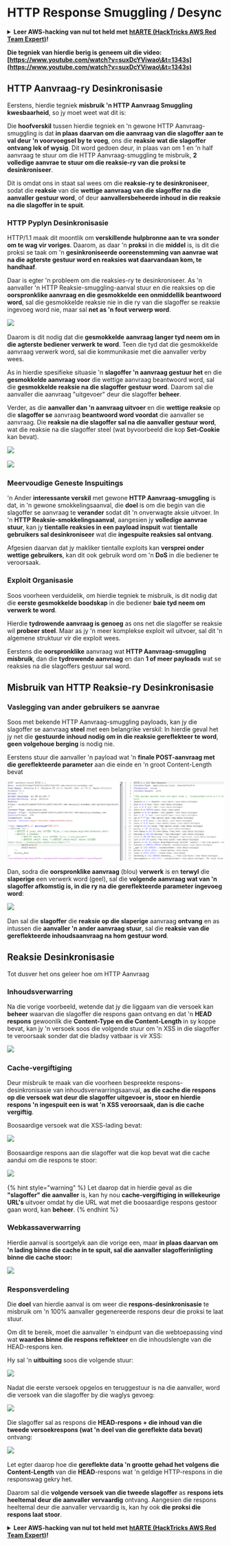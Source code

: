 # HTTP Response Smuggling / Desync

<details>

<summary><strong>Leer AWS-hacking van nul tot held met</strong> <a href="https://training.hacktricks.xyz/courses/arte"><strong>htARTE (HackTricks AWS Red Team Expert)</strong></a><strong>!</strong></summary>

Ander maniere om HackTricks te ondersteun:

* As jy jou **maatskappy geadverteer wil sien in HackTricks** of **HackTricks in PDF wil aflaai**, kyk na die [**SUBSCRIPTION PLANS**](https://github.com/sponsors/carlospolop)!
* Kry die [**amptelike PEASS & HackTricks swag**](https://peass.creator-spring.com)
* Ontdek [**The PEASS Family**](https://opensea.io/collection/the-peass-family), ons versameling eksklusiewe [**NFTs**](https://opensea.io/collection/the-peass-family)
* **Sluit aan by die** 💬 [**Discord-groep**](https://discord.gg/hRep4RUj7f) of die [**telegram-groep**](https://t.me/peass) of **volg** ons op **Twitter** 🐦 [**@carlospolopm**](https://twitter.com/hacktricks_live)**.**
* **Deel jou hacktruuks deur PR's in te dien by die** [**HackTricks**](https://github.com/carlospolop/hacktricks) en [**HackTricks Cloud**](https://github.com/carlospolop/hacktricks-cloud) github-opslag.

</details>

**Die tegniek van hierdie berig is geneem uit die video: [https://www.youtube.com/watch?v=suxDcYViwao\&t=1343s](https://www.youtube.com/watch?v=suxDcYViwao\&t=1343s)**


## HTTP Aanvraag-ry Desinkronisasie

Eerstens, hierdie tegniek **misbruik 'n HTTP Aanvraag Smuggling kwesbaarheid**, so jy moet weet wat dit is:

Die **hoofverskil** tussen hierdie tegniek en 'n gewone HTTP Aanvraag-smuggling is dat **in plaas daarvan om die aanvraag van die slagoffer aan te val deur 'n voorvoegsel by te voeg**, ons die **reaksie wat die slagoffer ontvang lek of wysig**. Dit word gedoen deur, in plaas van om 1 en 'n half aanvraag te stuur om die HTTP Aanvraag-smuggling te misbruik, **2 volledige aanvrae te stuur om die reaksie-ry van die proksi te desinkroniseer**.

Dit is omdat ons in staat sal wees om die **reaksie-ry te desinkroniseer**, sodat die **reaksie** van die **wettige aanvraag van die slagoffer na die aanvaller gestuur word**, of deur **aanvallersbeheerde inhoud in die reaksie na die slagoffer in te spuit**.

### HTTP Pyplyn Desinkronisasie

HTTP/1.1 maak dit moontlik om **verskillende hulpbronne aan te vra sonder om te wag vir voriges**. Daarom, as daar 'n **proksi** in die **middel** is, is dit die proksi se taak om 'n **gesinkroniseerde ooreenstemming van aanvrae wat na die agterste gestuur word en reaksies wat daarvandaan kom, te handhaaf**.

Daar is egter 'n probleem om die reaksies-ry te desinkroniseer. As 'n aanvaller 'n HTTP Reaksie-smuggling-aanval stuur en die reaksies op die **oorspronklike aanvraag en die gesmokkelde een onmiddellik beantwoord word**, sal die gesmokkelde reaksie nie in die ry van die slagoffer se reaksie ingevoeg word nie, maar sal **net as 'n fout verwerp word**.

![](<../.gitbook/assets/image (635) (1) (1) (1).png>)

Daarom is dit nodig dat die **gesmokkelde** **aanvraag langer tyd neem om in die agterste bediener verwerk te word**. Teen die tyd dat die gesmokkelde aanvraag verwerk word, sal die kommunikasie met die aanvaller verby wees.

As in hierdie spesifieke situasie 'n **slagoffer 'n aanvraag gestuur het** en die **gesmokkelde aanvraag voor** die wettige aanvraag beantwoord word, sal die **gesmokkelde reaksie na die slagoffer gestuur word**. Daarom sal die aanvaller die aanvraag "uitgevoer" deur die slagoffer **beheer**.

Verder, as die **aanvaller dan 'n aanvraag uitvoer** en die **wettige reaksie** op die **slagoffer se** aanvraag **beantwoord word voordat** die aanvaller se aanvraag. Die **reaksie na die slagoffer sal na die aanvaller gestuur word**, wat die reaksie na die slagoffer steel (wat byvoorbeeld die kop **Set-Cookie** kan bevat).

![](<../.gitbook/assets/image (658) (1).png>)

![](<../.gitbook/assets/image (655) (1) (1) (1).png>)

### Meervoudige Geneste Inspuitings

'n Ander **interessante verskil** met gewone **HTTP Aanvraag-smuggling** is dat, in 'n gewone smokkelingsaanval, die **doel** is om die begin van die slagoffer se aanvraag te **verander** sodat dit 'n onverwagte aksie uitvoer. In 'n **HTTP Reaksie-smokkelingsaanval**, aangesien jy **volledige aanvrae stuur**, kan jy **tientalle reaksies in een payload inspuit** wat **tientalle gebruikers sal desinkroniseer** wat die **ingespuite reaksies sal ontvang**.

Afgesien daarvan dat jy makliker tientalle exploits kan **versprei onder wettige gebruikers**, kan dit ook gebruik word om 'n **DoS** in die bediener te veroorsaak.

### Exploit Organisasie

Soos voorheen verduidelik, om hierdie tegniek te misbruik, is dit nodig dat die **eerste gesmokkelde boodskap** in die bediener **baie tyd neem om verwerk te word**.

Hierdie **tydrowende aanvraag is genoeg** as ons net die slagoffer se reaksie wil **probeer steel**. Maar as jy 'n meer komplekse exploit wil uitvoer, sal dit 'n algemene struktuur vir die exploit wees.

Eerstens die **oorspronklike** aanvraag wat **HTTP Aanvraag-smuggling misbruik**, dan die **tydrowende aanvraag** en dan **1 of meer payloads** wat se reaksies na die slagoffers gestuur sal word.

## Misbruik van HTTP Reaksie-ry Desinkronisasie

### Vaslegging van ander gebruikers se aanvrae <a href="#capturing-other-users-requests" id="capturing-other-users-requests"></a>

Soos met bekende HTTP Aanvraag-smuggling payloads, kan jy die slagoffer se aanvraag **steel** met een belangrike verskil: In hierdie geval het jy net die **gestuurde inhoud nodig om in die reaksie gereflekteer te word**, **geen volgehoue berging** is nodig nie.

Eerstens stuur die aanvaller 'n payload wat 'n **finale POST-aanvraag met die gereflekteerde parameter** aan die einde en 'n groot Content-Length bevat

![](<../.gitbook/assets/image (625).png>)

Dan, sodra die **oorspronklike aanvraag** (blou) **verwerk** is en **terwyl** die **slaperige** een verwerk word (geel), sal die **volgende aanvraag wat van 'n slagoffer afkomstig is, in die ry na die gereflekteerde parameter ingevoeg word**:

![](<../.gitbook/assets/image (634) (1).png>)

Dan sal die **slagoffer** die **reaksie op die slaperige** aanvraag **ontvang** en as intussen die **aanvaller 'n ander aanvraag stuur**, sal die **reaksie van die gereflekteerde inhoudsaanvraag na hom gestuur word**.

## Reaksie Desinkronisasie

Tot dusver het ons geleer hoe om HTTP Aanvraag
### Inhoudsverwarring

Na die vorige voorbeeld, wetende dat jy die liggaam van die versoek kan **beheer** waarvan die slagoffer die respons gaan ontvang en dat 'n **HEAD** **respons** gewoonlik die **Content-Type en die Content-Length** in sy koppe bevat, kan jy 'n versoek soos die volgende stuur om 'n XSS in die slagoffer te veroorsaak sonder dat die bladsy vatbaar is vir XSS:

![](<../.gitbook/assets/image (654) (1) (1) (1) (1).png>)

### Cache-vergiftiging

Deur misbruik te maak van die voorheen bespreekte respons-desinkronisasie van inhoudsverwarringsaanval, **as die cache die respons op die versoek wat deur die slagoffer uitgevoer is, stoor en hierdie respons 'n ingespuit een is wat 'n XSS veroorsaak, dan is die cache vergiftig**.

Boosaardige versoek wat die XSS-lading bevat:

![](<../.gitbook/assets/image (644) (1).png>)

Boosaardige respons aan die slagoffer wat die kop bevat wat die cache aandui om die respons te stoor:

![](<../.gitbook/assets/image (629) (1).png>)

{% hint style="warning" %}
Let daarop dat in hierdie geval as die **"slagoffer" die aanvaller** is, kan hy nou **cache-vergiftiging in willekeurige URL's** uitvoer omdat hy die URL wat met die boosaardige respons gestoor gaan word, kan **beheer**.
{% endhint %}

### Webkassaverwarring

Hierdie aanval is soortgelyk aan die vorige een, maar **in plaas daarvan om 'n lading binne die cache in te spuit, sal die aanvaller slagofferinligting binne die cache stoor:**

![](<../.gitbook/assets/image (643) (1) (1).png>)

### Responsverdeling

Die **doel** van hierdie aanval is om weer die **respons-desinkronisasie** te misbruik om 'n 100% aanvaller gegenereerde respons deur die proksi te laat stuur.

Om dit te bereik, moet die aanvaller 'n eindpunt van die webtoepassing vind wat **waardes binne die respons reflekteer** en die inhoudslengte van die HEAD-respons ken.

Hy sal 'n **uitbuiting** soos die volgende stuur:

![](<../.gitbook/assets/image (649) (1) (1) (1).png>)

Nadat die eerste versoek opgelos en teruggestuur is na die aanvaller, word die versoek van die slagoffer by die waglys gevoeg:

![](<../.gitbook/assets/image (661) (1) (1) (1).png>)

Die slagoffer sal as respons die **HEAD-respons + die inhoud van die tweede versoekrespons (wat 'n deel van die gereflekte data bevat)** ontvang:

![](<../.gitbook/assets/image (633) (1).png>)

Let egter daarop hoe die **gereflekte data 'n grootte gehad het volgens die Content-Length** van die **HEAD**-respons wat 'n geldige HTTP-respons in die responswag gekry het.

Daarom sal die **volgende versoek van die tweede slagoffer** as **respons iets heeltemal deur die aanvaller vervaardig** ontvang. Aangesien die respons heeltemal deur die aanvaller vervaardig is, kan hy ook **die proksi die respons laat stoor**.


<details>

<summary><strong>Leer AWS-hacking van nul tot held met</strong> <a href="https://training.hacktricks.xyz/courses/arte"><strong>htARTE (HackTricks AWS Red Team Expert)</strong></a><strong>!</strong></summary>

Ander maniere om HackTricks te ondersteun:

* As jy wil sien dat jou **maatskappy geadverteer word in HackTricks** of **HackTricks in PDF aflaai**, kyk na die [**SUBSCRIPTION PLANS**](https://github.com/sponsors/carlospolop)!
* Kry die [**amptelike PEASS & HackTricks-uitrusting**](https://peass.creator-spring.com)
* Ontdek [**The PEASS Family**](https://opensea.io/collection/the-peass-family), ons versameling eksklusiewe [**NFT's**](https://opensea.io/collection/the-peass-family)
* **Sluit aan by die** 💬 [**Discord-groep**](https://discord.gg/hRep4RUj7f) of die [**telegram-groep**](https://t.me/peass) of **volg** ons op **Twitter** 🐦 [**@carlospolopm**](https://twitter.com/hacktricks_live)**.**
* **Deel jou haktruuks deur PR's in te dien by die** [**HackTricks**](https://github.com/carlospolop/hacktricks) en [**HackTricks Cloud**](https://github.com/carlospolop/hacktricks-cloud) github-opslag.

</details>
